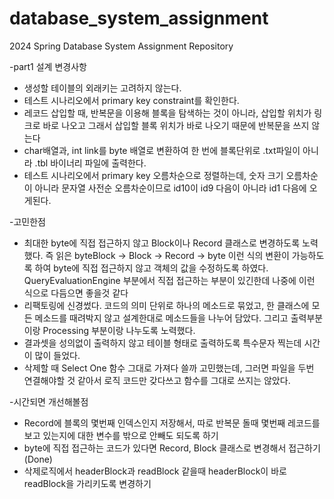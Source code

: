 # database_system_assignment
2024 Spring Database System Assignment Repository

-part1 설계 변경사항
* 생성할 테이블의 외래키는 고려하지 않는다.
* 테스트 시나리오에서 primary key constraint를 확인한다.
* 레코드 삽입할 때, 반복문을 이용해 블록을 탐색하는 것이 아니라, 삽입할 위치가 링크로 바로 나오고 그래서 삽입할 블록 위치가 바로 나오기 때문에 반복문을 쓰지 않는다
* char배열과, int link를 byte 배열로 변환하여 한 번에 블록단위로 .txt파일이 아니라 .tbl 바이너리 파일에 출력한다.
* 테스트 시나리오에서 primary key 오름차순으로 정렬하는데, 숫자 크기 오름차순이 아니라 문자열 사전순 오름차순이므로 id10이 id9 다음이 아니라 id1 다음에 오게된다.

-고민한점
* 최대한 byte에 직접 접근하지 않고 Block이나 Record 클래스로 변경하도록 노력했다. 즉 읽은 byteBlock -> Block -> Record -> byte 이런 식의 변환이 가능하도록 하여 byte에 직접 접근하지 않고 객체의 값을 수정하도록 하였다. QueryEvaluationEngine 부분에서 직접 접근하는 부분이 있긴한데 나중에 이런 식으로 다듬으면 좋을것 같다
* 리팩토링에 신경썼다. 코드의 의미 단위로 하나의 메소드로 묶었고, 한 클래스에 모든 메소드를 때려박지 않고 설계한대로 메소드들을 나누어 담았다. 그리고 출력부분이랑 Processing 부분이랑 나누도록 노력했다.
* 결과셋을 성의없이 출력하지 않고 테이블 형태로 출력하도록 특수문자 찍는데 시간이 많이 들었다.
* 삭제할 때 Select One 함수 그대로 가져다 쓸까 고민했는데, 그러면 파일을 두번 연결해야할 것 같아서 로직 코드만 갖다쓰고 함수를 그대로 쓰지는 않았다.

-시간되면 개선해볼점
* Record에 블록의 몇번째 인덱스인지 저장해서, 따로 반복문 돌때 몇번째 레코드를 보고 있는지에 대한 변수를 밖으로 안빼도 되도록 하기
* byte에 직접 접근하는 코드가 있다면 Record, Block 클래스로 변경해서 접근하기(Done)
* 삭제로직에서 headerBlock과 readBlock 같을때 headerBlock이 바로 readBlock을 가리키도록 변경하기
